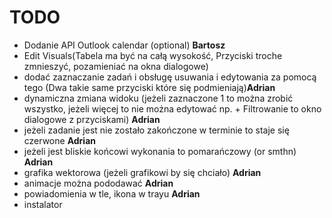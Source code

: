 # TODO
- Dodanie API Outlook calendar (optional) **Bartosz**
- Edit Visuals(Tabela ma być na całą wysokość, Przyciski troche zmnieszyć, pozamieniać na okna dialogowe)
- dodać zaznaczanie zadań i obsługę usuwania i edytowania za pomocą tego (Dwa takie same przyciski które się podmieniają)**Adrian**
- dynamiczna zmiana widoku (jeżeli zaznaczone 1 to można zrobić wszystko, jeżeli więcej to nie można edytować np. + Filtrowanie to okno dialogowe z przyciskami) **Adrian**
- jeżeli zadanie jest nie zostało zakończone w terminie to staje się czerwone **Adrian**
- jeżeli jest bliskie końcowi wykonania to pomarańczowy (or smthn) **Adrian**
- grafika wektorowa (jeżeli grafikowi by się chciało) **Adrian**
- animacje można pododawać **Adrian**
- powiadomienia w tle, ikona w trayu **Adrian**
- instalator 

